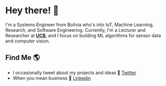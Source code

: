 # Hey there! 👋 
 
I'm a Systems Engineer from Bolivia who's into IoT, Machine Learning, Research, and Software Engineering. 
Currently, I'm a Lecturer and Researcher at **[UCB](https://www.ucb.edu.bo/)**, and I focus on building ML algorithms for sensor data and computer vision.

## Find Me 🌎 

  - I occasionally tweet about my projects and ideas 💬 [Twitter](https://twitter.com/EdwinTSalcedo)  
  - When you mean business 💼 [Linkedin](https://www.linkedin.com/in/edwinsalcedo/)  
